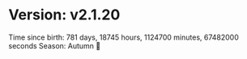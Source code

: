 # Version: v2.1.20
Time since birth: 781 days, 18745 hours, 1124700 minutes, 67482000 seconds
Season: Autumn 🍁
